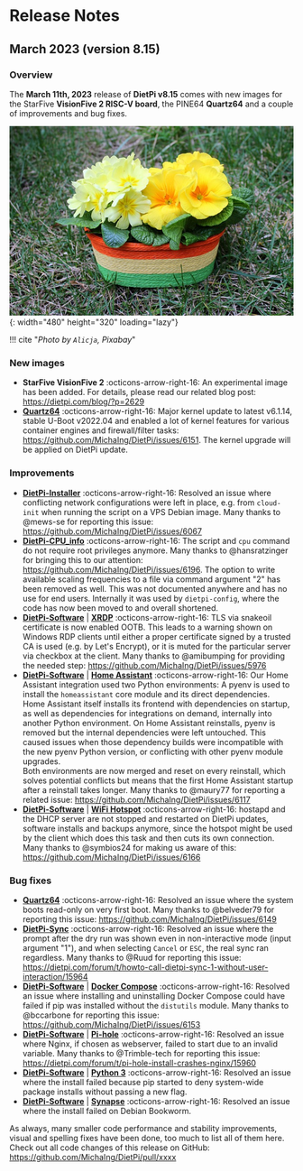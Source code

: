 # Release Notes

## March 2023 (version 8.15)

### Overview

The **March 11th, 2023** release of **DietPi v8.15** comes with new images for the StarFive **VisionFive 2 RISC-V board**, the PINE64 **Quartz64** and a couple of improvements and bug fixes.

![Primrose](../assets/images/dietpi-release-v8_15.jpg){: width="480" height="320" loading="lazy"}

!!! cite "*Photo by `Alicja`, Pixabay*"

### New images

- **StarFive VisionFive 2** :octicons-arrow-right-16: An experimental image has been added. For details, please read our related blog post: <https://dietpi.com/blog/?p=2629>
- [**Quartz64**](../../hardware/#pine64) :octicons-arrow-right-16: Major kernel update to latest v6.1.14, stable U-Boot v2022.04 and enabled a lot of kernel features for various container engines and firewall/filter tasks: <https://github.com/MichaIng/DietPi/issues/6151>. The kernel upgrade will be applied on DietPi update.

### Improvements

- [**DietPi-Installer**](../../hardware/#make-your-own-distribution) :octicons-arrow-right-16: Resolved an issue where conflicting network configurations were left in place, e.g. from `cloud-init` when running the script on a VPS Debian image. Many thanks to @mews-se for reporting this issue: <https://github.com/MichaIng/DietPi/issues/6067>
- [**DietPi-CPU_info**](../../dietpi_tools/misc_tools/#dietpi-cpu-info) :octicons-arrow-right-16: The script and `cpu` command do not require root privileges anymore. Many thanks to @hansratzinger for bringing this to our attention: <https://github.com/MichaIng/DietPi/issues/6196>. The option to write available scaling frequencies to a file via command argument "2" has been removed as well. This was not documented anywhere and has no use for end users. Internally it was used by `dietpi-config`, where the code has now been moved to and overall shortened.
- [**DietPi-Software**](../../dietpi_tools/software_installation/#dietpi-software) | [**XRDP**](../../software/remote_desktop/#xrdp) :octicons-arrow-right-16: TLS via snakeoil certificate is now enabled OOTB. This leads to a warning shown on Windows RDP clients until either a proper certificate signed by a trusted CA is used (e.g. by Let's Encrypt), or it is muted for the particular server via checkbox at the client. Many thanks to @amibumping for providing the needed step: <https://github.com/MichaIng/DietPi/issues/5976>
- [**DietPi-Software**](../../dietpi_tools/software_installation/#dietpi-software) | [**Home Assistant**](../../software/home_automation/#home-assistant) :octicons-arrow-right-16: Our Home Assistant integration used two Python environments: A pyenv is used to install the `homeassistant` core module and its direct dependencies. Home Assistant itself installs its frontend with dependencies on startup, as well as dependencies for integrations on demand, internally into another Python environment. On Home Assistant reinstalls, pyenv is removed but the internal dependencies were left untouched. This caused issues when those dependency builds were incompatible with the new pyenv Python version, or conflicting with other pyenv module upgrades.  
Both environments are now merged and reset on every reinstall, which solves potential conflicts but means that the first Home Assistant startup after a reinstall takes longer. Many thanks to @maury77 for reporting a related issue: <https://github.com/MichaIng/DietPi/issues/6117>
- [**DietPi-Software**](../../dietpi_tools/software_installation/#dietpi-software) | [**WiFi Hotspot**](../../software/advanced_networking/#wifi-hotspot) :octicons-arrow-right-16: hostapd and the DHCP server are not stopped and restarted on DietPi updates, software installs and backups anymore, since the hotspot might be used by the client which does this task and then cuts its own connection. Many thanks to @symbios24 for making us aware of this: <https://github.com/MichaIng/DietPi/issues/6166>

### Bug fixes

- [**Quartz64**](../../hardware/#pine64) :octicons-arrow-right-16: Resolved an issue where the system boots read-only on very first boot. Many thanks to @belveder79 for reporting this issue: <https://github.com/MichaIng/DietPi/issues/6149>
- [**DietPi-Sync**](../../dietpi_tools/system_maintenance/#dietpi-sync) :octicons-arrow-right-16: Resolved an issue where the prompt after the dry run was shown even in non-interactive mode (input argument "1"), and when selecting `Cancel` or `ESC`, the real sync ran regardless. Many thanks to @Ruud for reporting this issue: <https://dietpi.com/forum/t/howto-call-dietpi-sync-1-without-user-interaction/15964>
- [**DietPi-Software**](../../dietpi_tools/software_installation/#dietpi-software) | [**Docker Compose**](../../software/programming/#docker-compose) :octicons-arrow-right-16: Resolved an issue where installing and uninstalling Docker Compose could have failed if pip was installed without the `distutils` module. Many thanks to @bccarbone for reporting this issue: <https://github.com/MichaIng/DietPi/issues/6153>
- [**DietPi-Software**](../../dietpi_tools/software_installation/#dietpi-software) | [**Pi-hole**](../../software/dns_servers/#pi-hole) :octicons-arrow-right-16: Resolved an issue where Nginx, if chosen as webserver, failed to start due to an invalid variable. Many thanks to @Trimble-tech for reporting this issue: <https://dietpi.com/forum/t/pi-hole-install-crashes-nginx/15960>
- [**DietPi-Software**](../../dietpi_tools/software_installation/#dietpi-software) | [**Python 3**](../../software/programming/#python-3) :octicons-arrow-right-16: Resolved an issue where the install failed because pip started to deny system-wide package installs without passing a new flag.
- [**DietPi-Software**](../../dietpi_tools/software_installation/#dietpi-software) | [**Synapse**](../../software/social/#synapse) :octicons-arrow-right-16: Resolved an issue where the install failed on Debian Bookworm.

As always, many smaller code performance and stability improvements, visual and spelling fixes have been done, too much to list all of them here. Check out all code changes of this release on GitHub: <https://github.com/MichaIng/DietPi/pull/xxxx>
